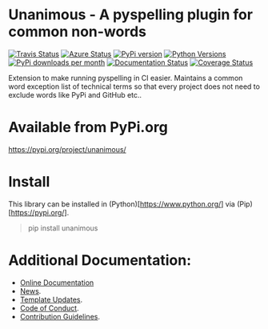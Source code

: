 # Unanimous - A pyspelling plugin for common non-words

[![Travis Status](https://travis-ci.org/resplendent-dev/unanimous.svg?branch=master)](https://travis-ci.org/resplendent-dev/unanimous)
[![Azure Status](https://dev.azure.com/timgates/timgates/_apis/build/status/resplendent-dev.unanimous?branchName=master)](https://dev.azure.com/timgates/timgates/_build/latest?definitionId=16&branchName=master)
[![PyPi version](https://img.shields.io/pypi/v/unanimous.svg)](https://pypi.org/project/unanimous)
[![Python Versions](https://img.shields.io/pypi/pyversions/unanimous.svg)](https://pypi.org/project/unanimous)
[![PyPi downloads per month](https://img.shields.io/pypi/dm/unanimous.svg)](https://pypi.org/project/unanimous)
[![Documentation Status](https://readthedocs.org/projects/unanimous/badge/?version=latest)](https://unanimous.readthedocs.io/en/latest/?badge=latest)
[![Coverage Status](https://coveralls.io/repos/github/resplendent-dev/unanimous/badge.svg)](https://coveralls.io/github/resplendent-dev/unanimous/)

Extension to make running pyspelling in CI easier. Maintains a common word exception list of technical terms so that every project does not need to exclude words like PyPi and GitHub etc..

# Available from PyPi.org

https://pypi.org/project/unanimous/

# Install

This library can be installed in (Python)[https://www.python.org/] via
(Pip)[https://pypi.org/].

> pip install unanimous

# Additional Documentation:

* [Online Documentation](https://unanimous.readthedocs.io/en/latest/)
* [News](NEWS.rst).
* [Template Updates](COOKIECUTTER_UPDATES.md).
* [Code of Conduct](CODE_OF_CONDUCT.md).
* [Contribution Guidelines](CONTRIBUTING.md).
